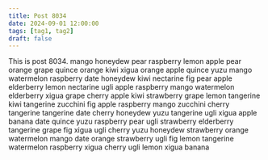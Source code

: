 ```yaml
---
title: Post 8034
date: 2024-09-01 12:00:00
tags: [tag1, tag2]
draft: false
---
```

This is post 8034.
mango
honeydew
pear
raspberry
lemon
apple
pear
orange
grape
quince
orange
kiwi
xigua
orange
apple
quince
yuzu
mango
watermelon
raspberry
date
honeydew
kiwi
nectarine
fig
pear
apple
elderberry
lemon
nectarine
ugli
apple
raspberry
mango
watermelon
elderberry
xigua
grape
cherry
apple
kiwi
strawberry
grape
lemon
tangerine
kiwi
tangerine
zucchini
fig
apple
raspberry
mango
zucchini
cherry
tangerine
tangerine
date
cherry
honeydew
yuzu
tangerine
ugli
xigua
apple
banana
date
quince
yuzu
raspberry
pear
ugli
strawberry
elderberry
tangerine
grape
fig
xigua
ugli
cherry
yuzu
honeydew
strawberry
orange
watermelon
mango
date
orange
strawberry
ugli
fig
lemon
tangerine
watermelon
raspberry
xigua
cherry
ugli
lemon
xigua
banana
